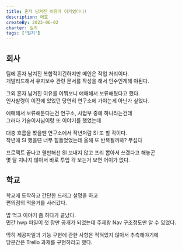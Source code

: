 ```yaml
---
title: 혼자 남겨진 이유가 이거였다니!
description: 에효
createBy: 2023-06-02
charter: 일지
tags: ["일지"]
---
```


## 회사

팀에 혼자 남겨진 복합적이긴하지만 메인은 작업 처리이다.  
개발리드해서 유지보수 관련 문서를 작성을 해서 인수인계해 야된다.

그외 혼자 남겨진 이유를 여쭤보니 얘매해서 보류해뒀다고 했다.  
인사발령이 이전에 있었던 당연히 연구소에 가야는게 아닌가 싶었다.

애매해서 보류해둔다는건 연구소, 사업부 중에 하나라는건데  
그러다 기술이사님이랑 또 이야기를 했었는데

대충 흐름을 봤을땐 연구소에서 작년처럼 SI 또 할 각이다.  
작년에 SI 했을떈 너무 힘들었었는데 올해 또 반복될까봐? 무섭다

프로젝트 끝나고 웬만해선 SI 보내지 않고 프리 뽑아서 쓰겠다고 해놓곤  
몇 달 지나지 않아서 바로 투입 각 보는거 보면 어이가 없다.

## 학교

학교에 도착하고 간단한 드래그 설명을 하고  
편의점의 먹을거를 사러갔다.

밥 먹고 이야기 좀 하다가 끝났다.  
민간 hwp 파일이 첫 장만 공개가 되었는데 주제랑 Nav 구조정도만 알 수 있었다.

딱히 제공파일과 기능 구현에 관한 사항은 적혀있지 않아서 추측해야기에  
당분간은 Trello 과제를 구현하라고 했다.
